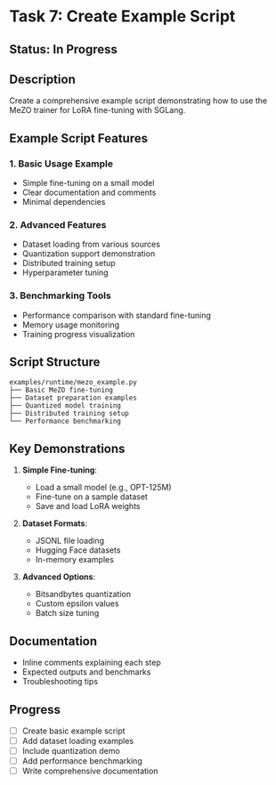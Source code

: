 # Task 7: Create Example Script

## Status: In Progress

## Description
Create a comprehensive example script demonstrating how to use the MeZO trainer for LoRA fine-tuning with SGLang.

## Example Script Features

### 1. Basic Usage Example
- Simple fine-tuning on a small model
- Clear documentation and comments
- Minimal dependencies

### 2. Advanced Features
- Dataset loading from various sources
- Quantization support demonstration
- Distributed training setup
- Hyperparameter tuning

### 3. Benchmarking Tools
- Performance comparison with standard fine-tuning
- Memory usage monitoring
- Training progress visualization

## Script Structure

```
examples/runtime/mezo_example.py
├── Basic MeZO fine-tuning
├── Dataset preparation examples
├── Quantized model training
├── Distributed training setup
└── Performance benchmarking
```

## Key Demonstrations

1. **Simple Fine-tuning**:
   - Load a small model (e.g., OPT-125M)
   - Fine-tune on a sample dataset
   - Save and load LoRA weights

2. **Dataset Formats**:
   - JSONL file loading
   - Hugging Face datasets
   - In-memory examples

3. **Advanced Options**:
   - Bitsandbytes quantization
   - Custom epsilon values
   - Batch size tuning

## Documentation
- Inline comments explaining each step
- Expected outputs and benchmarks
- Troubleshooting tips

## Progress
- [ ] Create basic example script
- [ ] Add dataset loading examples
- [ ] Include quantization demo
- [ ] Add performance benchmarking
- [ ] Write comprehensive documentation